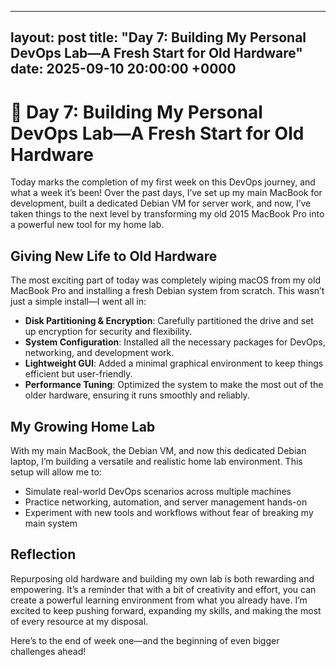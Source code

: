 
---
layout: post
title: "Day 7: Building My Personal DevOps Lab—A Fresh Start for Old Hardware"
date: 2025-09-10 20:00:00 +0000
---

# 🧪 Day 7: Building My Personal DevOps Lab—A Fresh Start for Old Hardware

Today marks the completion of my first week on this DevOps journey, and what a week it’s been! Over the past days, I’ve set up my main MacBook for development, built a dedicated Debian VM for server work, and now, I’ve taken things to the next level by transforming my old 2015 MacBook Pro into a powerful new tool for my home lab.

## Giving New Life to Old Hardware

The most exciting part of today was completely wiping macOS from my old MacBook Pro and installing a fresh Debian system from scratch. This wasn’t just a simple install—I went all in:
- **Disk Partitioning & Encryption**: Carefully partitioned the drive and set up encryption for security and flexibility.
- **System Configuration**: Installed all the necessary packages for DevOps, networking, and development work.
- **Lightweight GUI**: Added a minimal graphical environment to keep things efficient but user-friendly.
- **Performance Tuning**: Optimized the system to make the most out of the older hardware, ensuring it runs smoothly and reliably.

## My Growing Home Lab

With my main MacBook, the Debian VM, and now this dedicated Debian laptop, I’m building a versatile and realistic home lab environment. This setup will allow me to:
- Simulate real-world DevOps scenarios across multiple machines
- Practice networking, automation, and server management hands-on
- Experiment with new tools and workflows without fear of breaking my main system

## Reflection

Repurposing old hardware and building my own lab is both rewarding and empowering. It’s a reminder that with a bit of creativity and effort, you can create a powerful learning environment from what you already have. I’m excited to keep pushing forward, expanding my skills, and making the most of every resource at my disposal.

Here’s to the end of week one—and the beginning of even bigger challenges ahead!

